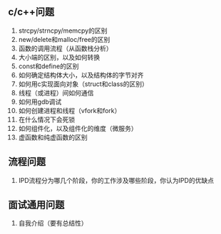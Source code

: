 ## c/c++问题
1. strcpy/strncpy/memcpy的区别
2. new/delete和malloc/free的区别
3. 函数的调用流程（从函数栈分析）
4. 大小端的区别，以及如何转换
5. const和define的区别
6. 如何确定结构体大小，以及结构体的字节对齐
7. 如何用c实现面向对象（struct和class的区别）
8. 线程（或进程）间如何通信
9. 如何用gdb调试
10. 如何创建进程和线程（vfork和fork）
11. 在什么情况下会死锁
12. 如何组件化，以及组件化的维度（微服务）
13. 虚函数和纯虚函数的区别

## 流程问题
1. IPD流程分为哪几个阶段，你的工作涉及哪些阶段，你认为IPD的优缺点

## 面试通用问题
1. 自我介绍（要有总结性）
